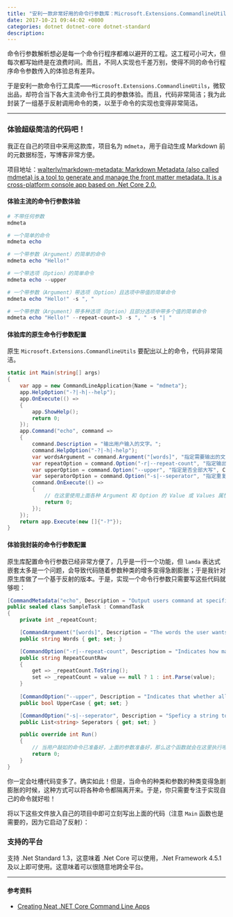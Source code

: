 ```yaml
---
title: "安利一款非常好用的命令行参数库：Microsoft.Extensions.CommandlineUtils"
date: 2017-10-21 09:44:02 +0800
categories: dotnet dotnet-core dotnet-standard
description: 
---
```


命令行参数解析想必是每一个命令行程序都难以避开的工程。这工程可小可大，但每次都写始终是在浪费时间。而且，不同人实现也千差万别，使得不同的命令行程序命令参数传入的体验总有差异。

于是安利一款命令行工具库——`Microsoft.Extensions.CommandlineUtils`，微软出品，却符合当下各大主流命令行工具的参数体验。而且，代码非常简洁；我为此封装了一组基于反射调用命令的类，以至于命令的实现也变得非常简洁。

---

<div id="toc"></div>

### 体验超级简洁的代码吧！

我正在自己的项目中采用这款库，项目名为 `mdmeta`，用于自动生成 Markdown 前的元数据标签，写博客非常方便。

项目地址：[walterlv/markdown-metadata: Markdown Metadata (also called mdmeta) is a tool to generate and manage the front matter metadata. It is a cross-platform console app based on .Net Core 2.0.](https://github.com/walterlv/markdown-metadata)

#### 体验主流的命令行参数体验

```powershell
# 不带任何参数
mdmeta
```

```powershell
# 一个简单的命令
mdmeta echo
```

```powershell
# 一个带参数（Argument）的简单的命令
mdmeta echo "Hello!"
```

```powershell
# 一个带选项（Option）的简单命令
mdmeta echo --upper
```

```powershell
# 一个带参数（Argument）带选项（Option）且选项中带值的简单命令
mdmeta echo "Hello!" -s ", "
```

```powershell
# 一个带参数（Argument）带多种选项（Option）且部分选项中带多个值的简单命令
mdmeta echo "Hello!" --repeat-count=3 -s ", " -s "| "
```

#### 体验库的原生命令行参数配置

原生 `Microsoft.Extensions.CommandlineUtils` 要配出以上的命令，代码非常简洁。

```csharp
static int Main(string[] args)
{
    var app = new CommandLineApplication{Name = "mdmeta"};
    app.HelpOption("-?|-h|--help");
    app.OnExecute(() =>
    {
        app.ShowHelp();
        return 0;
    });
    app.Command("echo", command =>
    {
        command.Description = "输出用户输入的文字。";
        command.HelpOption("-?|-h|-help");
        var wordsArgument = command.Argument("[words]", "指定需要输出的文字。");
        var repeatOption = command.Option("-r|--repeat-count", "指定输出重复次数", CommandOptionType.SingleValue);
        var upperOption = command.Option("--upper", "指定是否全部大写", CommandOptionType.NoValue);
        var seperatorOption = command.Option("-s|--seperator", "指定重复输出用户文字时重复之间应该使用的分隔符，可以指定多个，这将依次应用到每一次分割。", CommandOptionType.MultipleValue);
        command.OnExecute(() =>
        {
            // 在这里使用上面各种 Argument 和 Option 的 Value 或 Values 属性拿值。
            return 0;
        });
    });
    return app.Execute(new []{"-?"});
}
```

#### 体验我封装的命令行参数配置

原生库配置命令行参数已经非常方便了，几乎是一行一个功能，但 `lamda` 表达式嵌套太多是一个问题，会导致代码随着参数种类的增多变得急剧膨胀；于是我针对原生库做了一个基于反射的版本。于是，实现一个命令行参数只需要写这些代码就够啦：

```csharp
[CommandMetadata("echo", Description = "Output users command at specified format.")]
public sealed class SampleTask : CommandTask
{
    private int _repeatCount;

    [CommandArgument("[words]", Description = "The words the user wants to output.")]
    public string Words { get; set; }

    [CommandOption("-r|--repeat-count", Description = "Indicates how many times to output the users words.")]
    public string RepeatCountRaw
    {
        get => _repeatCount.ToString();
        set => _repeatCount = value == null ? 1 : int.Parse(value);
    }
    
    [CommandOption("--upper", Description = "Indicates that whether all words shoule be in upper case.")]
    public bool UpperCase { get; set; }

    [CommandOption("-s|--seperator", Description = "Speficy a string to split each repeat.")]
    public List<string> Seperators { get; set; }

    public override int Run()
    {
        // 当用户敲如的命令已准备好，上面的参数准备好，那么这个函数就会在这里执行啦。
        return 0;
    }
}
```

你一定会吐槽代码变多了。确实如此！但是，当命令的种类和参数的种类变得急剧膨胀的时候，这种方式可以将各种命令都隔离开来。于是，你只需要专注于实现自己的命令就好啦！

将以下这些文件放入自己的项目中即可立刻写出上面的代码（注意 `Main` 函数也是需要的，因为它启动了反射）：

<script src="https://gist.github.com/walterlv/0a2257c30e8c175cae657b0058f5421c.js"></script>

### 支持的平台

支持 .Net Standard 1.3，这意味着 .Net Core 可以使用，.Net Framework 4.5.1 及以上即可使用。这意味着可以很随意地跨全平台。

---

#### 参考资料
- [Creating Neat .NET Core Command Line Apps](https://gist.github.com/iamarcel/8047384bfbe9941e52817cf14a79dc34)
